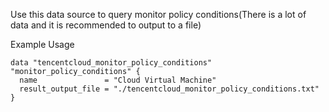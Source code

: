 Use this data source to query monitor policy conditions(There is a lot of data and it is recommended to output to a file)

Example Usage

```hcl
data "tencentcloud_monitor_policy_conditions" "monitor_policy_conditions" {
  name               = "Cloud Virtual Machine"
  result_output_file = "./tencentcloud_monitor_policy_conditions.txt"
}
```